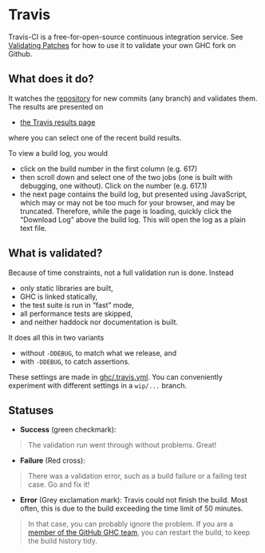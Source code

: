 # Travis


Travis-CI is a free-for-open-source continuous integration service. See [Validating Patches](testing-patches#travis) for how to use it to validate your own GHC fork on Github.

## What does it do?


It watches the [repository](repositories) for new commits (any branch) and validates them. The results are presented on

- [the Travis results page](https://travis-ci.org/ghc/ghc/builds)


where you can select one of the recent build results.


To view a build log, you would

- click on the build number in the first column (e.g. 617)
- then scroll down and select one of the two jobs (one is built with debugging, one without). Click on the number (e.g. 617.1)
- the next page contains the build log, but presented using JavaScript, which may or may not be too much for your browser, and may be truncated. Therefore, while the page is loading, quickly click the “Download Log” above the build log. This will open the log as a plain text file.

## What is validated?


Because of time constraints, not a full validation run is done. Instead

- only static libraries are built,
- GHC is linked statically,
- the test suite is run in “fast” mode,
- all performance tests are skipped,
- and neither haddock nor documentation is built.


It does all this in two variants

- without `-DDEBUG`, to match what we release, and
- with `-DDEBUG`, to catch assertions.


These settings are made in [ghc/.travis.yml](/trac/ghc/browser/ghc/.travis.yml)[](/trac/ghc/export/HEAD/ghc/.travis.yml). You can conveniently experiment with different settings in a `wip/...` branch.

## Statuses

- **Success** (green checkmark):

>
>
> The validation run went through without problems. Great!
>
>

- **Failure** (Red cross):

>
>
> There was a validation error, such as a build failure or a failing test case. Go and fix it!
>
>

- **Error** (Grey exclamation mark): Travis could not finish the build. Most often, this is due to the build exceeding the time limit of 50 minutes. 


   


>
>
> In that case, you can probably ignore the problem. If you are a [member of the GitHub GHC team](https://github.com/orgs/ghc/people), you can restart the build, to keep the build history tidy.
>
>

